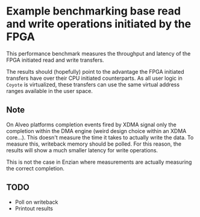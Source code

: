 # Example benchmarking base read and write operations initiated by the FPGA

This performance benchmark measures the throughput and latency of the FPGA initiated read and write transfers. 

The results should (hopefully) point to the advantage the FPGA initiated transfers have over their CPU initiated counterparts. As all user logic in `Coyote` is virtualized, these transfers can use the same virtual address ranges available in the user space.

## Note

On Alveo platforms completion events fired by XDMA signal only the completion within the DMA engine (weird design choice within an XDMA core...). This doesn't measure the time it takes to actually write the data. To measure this, writeback memory should be polled. For this reason, the results will show a much smaller latency for write operations.

This is not the case in Enzian where measurements are actually measuring the correct completion.

## TODO

* Poll on writeback
* Printout results
